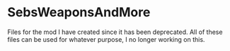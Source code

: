 # SebsWeaponsAndMore
Files for the mod I have created since it has been deprecated.
All of these files can be used for whatever purpose, I no longer working on this.
